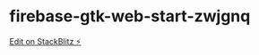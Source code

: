 # firebase-gtk-web-start-zwjgnq

[Edit on StackBlitz ⚡️](https://stackblitz.com/edit/firebase-gtk-web-start-zwjgnq)